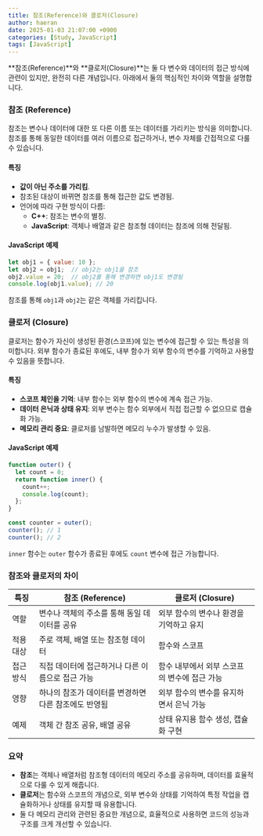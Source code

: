 ```yaml
---
title: 참조(Reference)와 클로저(Closure)
author: haeran
date: 2025-01-03 21:07:00 +0900
categories: [Study, JavaScript]
tags: [JavaScript]
---
```


**참조(Reference)**와 **클로저(Closure)**는 둘 다 변수와 데이터의 접근 방식에 관련이 있지만, 완전히 다른 개념입니다. 아래에서 둘의 핵심적인 차이와 역할을 설명합니다.

### 참조 (Reference)
참조는 변수나 데이터에 대한 또 다른 이름 또는 데이터를 가리키는 방식을 의미합니다. 참조를 통해 동일한 데이터를 여러 이름으로 접근하거나, 변수 자체를 간접적으로 다룰 수 있습니다.

#### 특징
- **값이 아닌 주소를 가리킴**.
- 참조된 대상이 바뀌면 참조를 통해 접근한 값도 변경됨.
- 언어에 따라 구현 방식이 다름:
  - **C++**: 참조는 변수의 별칭.
  - **JavaScript**: 객체나 배열과 같은 참조형 데이터는 참조에 의해 전달됨.

#### JavaScript 예제
```javascript
let obj1 = { value: 10 };
let obj2 = obj1;  // obj2는 obj1을 참조
obj2.value = 20;  // obj2를 통해 변경하면 obj1도 변경됨
console.log(obj1.value); // 20
```
참조를 통해 `obj1`과 `obj2`는 같은 객체를 가리킵니다.

### 클로저 (Closure)
클로저는 함수가 자신이 생성된 환경(스코프)에 있는 변수에 접근할 수 있는 특성을 의미합니다. 외부 함수가 종료된 후에도, 내부 함수가 외부 함수의 변수를 기억하고 사용할 수 있음을 뜻합니다.

#### 특징
- **스코프 체인을 기억**: 내부 함수는 외부 함수의 변수에 계속 접근 가능.
- **데이터 은닉과 상태 유지**: 외부 변수는 함수 외부에서 직접 접근할 수 없으므로 캡슐화 가능.
- **메모리 관리 중요**: 클로저를 남발하면 메모리 누수가 발생할 수 있음.

#### JavaScript 예제
```javascript
function outer() {
  let count = 0;
  return function inner() {
    count++;
    console.log(count);
  };
}

const counter = outer();
counter(); // 1
counter(); // 2
```
`inner` 함수는 `outer` 함수가 종료된 후에도 `count` 변수에 접근 가능합니다.

### 참조와 클로저의 차이
| 특징          | 참조 (Reference)                         | 클로저 (Closure)                          |
|---------------|------------------------------------------|-------------------------------------------|
| 역할          | 변수나 객체의 주소를 통해 동일 데이터를 공유 | 외부 함수의 변수나 환경을 기억하고 유지    |
| 적용 대상     | 주로 객체, 배열 또는 참조형 데이터          | 함수와 스코프                              |
| 접근 방식     | 직접 데이터에 접근하거나 다른 이름으로 접근 가능 | 함수 내부에서 외부 스코프의 변수에 접근 가능 |
| 영향          | 하나의 참조가 데이터를 변경하면 다른 참조에도 반영됨 | 외부 함수의 변수를 유지하면서 은닉 가능    |
| 예제          | 객체 간 참조 공유, 배열 공유              | 상태 유지용 함수 생성, 캡슐화 구현         |

### 요약
- **참조**는 객체나 배열처럼 참조형 데이터의 메모리 주소를 공유하며, 데이터를 효율적으로 다룰 수 있게 해줍니다.
- **클로저**는 함수와 스코프의 개념으로, 외부 변수와 상태를 기억하여 특정 작업을 캡슐화하거나 상태를 유지할 때 유용합니다.
- 둘 다 메모리 관리와 관련된 중요한 개념으로, 효율적으로 사용하면 코드의 성능과 구조를 크게 개선할 수 있습니다.

